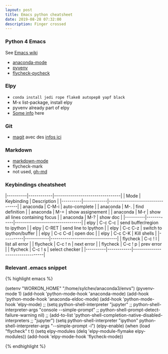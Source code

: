 ```yaml
---
layout: post
title: Emacs python cheatsheet
date: 2019-08-28 07:32:00
description: Finger crossed
---
```


### Python 4 Emacs
See [Emacs wiki](https://www.emacswiki.org/emacs/PythonProgrammingInEmacs)
- [anaconda-mode](https://github.com/proofit404/anaconda-mode)
- [pyvenv](https://github.com/jorgenschaefer/pyvenv)
- [flycheck-pycheck](https://www.flycheck.org/en/latest/user/quickstart.html)

### Elpy
- `conda install jedi rope flake8 autopep8 yapf black`
- M-x list-package, install elpy
- pyvenv already part of elpy
- [Some info](https://realpython.com/emacs-the-best-python-editor/) here

### Git
- [magit](https://magit.vc/) avec des [infos ici](https://www.masteringemacs.org/article/introduction-magit-emacs-mode-git)

### Markdown
- [markdown-mode](https://jblevins.org/projects/markdown-mode/)
- flycheck-mark
- not used, [gh-md](https://github.com/emacs-pe/gh-md.el)

### Keybindings cheatsheet

|----------|------------|---------------------------------|
| Mode     | Keybinding | Description                     |
|----------|------------|---------------------------------|
| anaconda | C-M-i      | auto-complete                   |
| anaconda | M-.        | find definition                 |
| anaconda | M-=        | show assignement                |
| anaconda | M-r        | show all lines containing focus |
| anaconda | M-?        | show doc                        |
|----------|------------|---------------------------------|
| elpy     | C-c C-c    | send buffer/region to ipython   |
| elpy     | C-RET      | send line to Ipython            |
| elpy     | C-c C-z    | switch to ipython/buffer        |
| elpy     | C-c C-d    | open doc                        |
| elpy     | C-c C-K    | Kill shells                     |
|----------|------------|---------------------------------|
| flycheck | C-c ! l    | list all error                  |
| flycheck | C-c ! n    | next error                      |
| flycheck | C-c ! p    | prev error                      |
| flycheck | C-c ! s    | select checker                  |
|----------|------------|---------------------------------|

### Relevant .emacs snippet

{% highlight emacs %}

(setenv "WORKON_HOME" "/home/sylchev/anaconda3/envs")
(pyvenv-mode 1)
(add-hook 'python-mode-hook 'anaconda-mode)
(add-hook 'python-mode-hook 'anaconda-eldoc-mode)
(add-hook 'python-mode-hook 'elpy-mode)
;; (setq python-shell-interpreter "jupyter"
;;       python-shell-interpreter-args "console --simple-prompt"
;;       python-shell-prompt-detect-failure-warning nil)
;; (add-to-list 'python-shell-completion-native-disabled-interpreters
;;              "jupyter")
 (setq python-shell-interpreter "ipython"
       python-shell-interpreter-args "--simple-prompt -i")
(elpy-enable)
(when (load "flycheck" t t)
  (setq elpy-modules (delq 'elpy-module-flymake elpy-modules))
  (add-hook 'elpy-mode-hook 'flycheck-mode))

{% endhighlight %}
